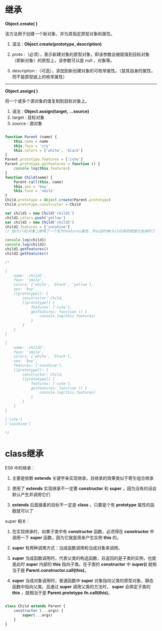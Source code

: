 # 继承

<b>Object.create( )</b>

该方法用于创建一个新对象，并为其指定原型对象和属性。

1. 语法 : <b>Object.create(prototype, description)</b>

2. proto :（必须），表示新建对象的原型对象，即该参数会被赋值到目标对象（即新对象）的原型上。该参数可以是 null ，对象等。

3. description :（可选），添加到新创建对象的可枚举属性。（是其自身的属性，而不是原型链上的枚举属性）

---

<b>Object.assign( )</b>

将一个或多个源对象的值复制到目标对象上。

1. 语法 : <b>Object.assign(target, ...source)</b>
2. target : 目标对象
3. source : 源对象

```javascript

function Parent (name) {
    this.name = name
    this.face = 'cry'
    this.colors = ['white', 'black']
}
Parent.prototype.features = ['cute']
Parent.prototype.getFeatures = function () {
    console.log(this.features)
}
function Child(name) {
    Parent.call(this, name)
    this.sex = 'boy'
    this.face = 'smile'
}
Child.prototype = Object.create(Parent.prototype)
Child.prototype.constructor = Child

var child1 = new Child('child1')
child1.colors.push('yellow')
var child2 = new Child('child2')
child2.features = ['sunshine']
// 给child2对象上新增了一个名为features属性，所以这时候child2取的就是它自身的了

console.log(child1)
console.log(child2)
child1.getFeatures()
child2.getFeatures()

/*

{
    name: 'child1',
    face: 'smile',
    colors: ['white', 'black', 'yellow'],
    sex: 'boy',
    [[prototype]]: {
        constructor: Child,
        [[prototype]] {
            features: ['cute'],
            getFeatures: function () {
                console.log(this.features)
            }
        }
    }
}

{
    name: 'child2',
    face: 'smile',
    colors: ['white', 'black'],
    sex: 'boy',
    features: ['sunshine'],
    [[prototype]]: {
        constructor: Child,
        [[prototype]] {
            features: ['cute'],
            getFeatures: function () {
                console.log(this.features)
            }
        }
    }
}

['cute']
['sunshine']

*/

```

# class继承

ES6 中的继承：

1. 主要是依赖 <b>extends</b> 关键字来实现继承，且继承的效果类似于寄生组合继承

2. 使用了 <b>extends</b> 实现继承不一定要 <b>constructor</b> 和 <b>super</b> ，因为没有的话会默认产生并调用它们

3. <b>extends</b> 后面接着的目标不一定是 <b>class</b> ，只要是个有 <b>prototype</b> 属性的函数就可以了

super 相关：

1. 在实现继承时，如果子类中有 <b>constructor</b> 函数，必须得在 <b>constructor</b> 中调用一下 <b>super</b> 函数，因为它就是用来产生实例 <b>this</b> 的。

2. <b>super</b> 有两种调用方式：当成函数调用和当成对象来调用。

3. <b>super</b> 当成函数调用时，代表父类的构造函数，且返回的是子类的实例，也就是此时 <b>super</b> 内部的 <b>this</b> 指向子类。在子类的 <b>constructor</b> 中 <b>super()</b> 就相当于是 <b>Parent.constructor.call(this)</b>。

4. <b>super</b> 当成对象调用时，普通函数中 <b>super</b> 对象指向父类的原型对象，静态函数中指向父类。且通过 <b>super</b> 调用父类的方法时， <b>super</b> 会绑定子类的 <b>this</b> ，就相当于是 <b>Parent.prototype.fn.call(this)</b>。

```javascript

class Child extends Parent {
    constructor (...args) {
        super(...args)
    }
}

```